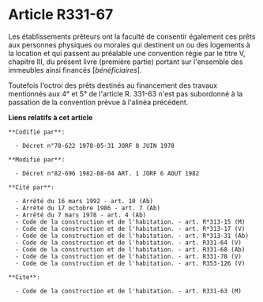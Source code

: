# Article R331-67

Les établissements prêteurs ont la faculté de consentir également ces prêts aux personnes physiques ou morales qui destinent
un ou des logements à la location et qui passent au préalable une convention régie par le titre V, chapitre III, du présent
livre (première partie) portant sur l'ensemble des immeubles ainsi financés [*bénéficiaires*].

Toutefois l'octroi des prêts destinés au financement des travaux mentionnés aux 4° et 5° de l'article R. 331-63 n'est pas
subordonné à la passation de la convention prévue à l'alinéa précédent.

**Liens relatifs à cet article**

	**Codifié par**:

	  - Décret n°78-622 1978-05-31 JORF 8 JUIN 1978

	**Modifié par**:

	  - Décret n°82-696 1982-08-04 ART. 1 JORF 6 AOUT 1982

	**Cité par**:

	  - Arrêté du 16 mars 1992 - art. 10 (Ab)
	  - Arrêté du 17 octobre 1986 - art. 7 (Ab)
	  - Arrêté du 7 mars 1978 - art. 4 (Ab)
	  - Code de la construction et de l'habitation. - art. R*313-15 (M)
	  - Code de la construction et de l'habitation. - art. R*313-17 (V)
	  - Code de la construction et de l'habitation. - art. R*313-31 (Ab)
	  - Code de la construction et de l'habitation. - art. R331-64 (V)
	  - Code de la construction et de l'habitation. - art. R331-68 (Ab)
	  - Code de la construction et de l'habitation. - art. R331-70 (V)
	  - Code de la construction et de l'habitation. - art. R353-126 (V)

	**Cite**:

	  - Code de la construction et de l'habitation. - art. R331-63 (M)
